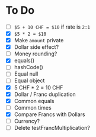 # To Do

 - [ ] `$5 + 10 CHF = $10` if rate is `2:1`
 - [x] `$5 * 2 = $10`
 - [x] Make `amount` private
 - [x] Dollar side effect?
 - [ ] Money rounding?
 - [x] equals()
 - [ ] hashCode()
 - [ ] Equal null
 - [ ] Equal object
 - [x] 5 CHF * 2 = 10 CHF
 - [x] Dollar / Franc duplication
 - [x] Common equals
 - [ ] Common times
 - [x] Compare Francs with Dollars
 - [ ] Currency?
 - [ ] Delete testFrancMultiplication?
